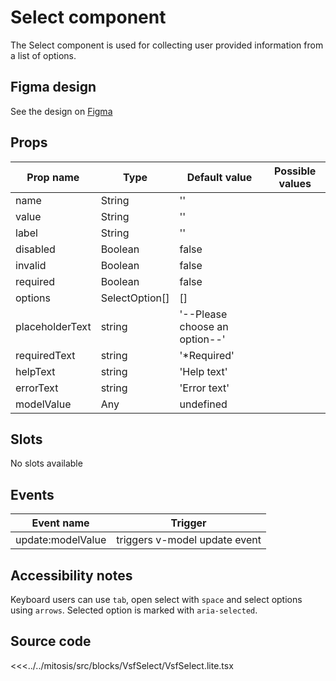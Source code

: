 # Select component

The Select component is used for collecting user provided information from a list of options.

## Figma design

See the design on [Figma](https://www.figma.com/file/CWOkbpne0tDpSenT4ZEUTQ/%F0%9F%9B%A0-SFUI-2.0-%7C-Development?node-id=11375%3A16313)

## Props

| Prop name    | Type     | Default value | Possible values                        |
| ------------ | -------- | ------------- | -------------------------------------- |
| name         | String   | ''            |                                        |
| value        | String   | ''            |                                        |
| label        | String   | ''            |                                        |
| disabled     | Boolean  | false         |                                        |
| invalid      | Boolean  | false         |                                        |
| required     | Boolean  | false         |                                        |
| options      | SelectOption[]  | []         |                                        |
| placeholderText      | string  | '--Please choose an option--'         |                                        |
| requiredText      | string  | '*Required'         |                                        |
| helpText     | string  | 'Help text'         |                                        |
| errorText    | string  | 'Error text'         |                                        |
| modelValue   | Any      | undefined           |                                        |

## Slots

No slots available

## Events

| Event name        |            Trigger             |
| ----------------- | :----------------------------: |
| update:modelValue | triggers v-model update event  |

## Accessibility notes

Keyboard users can use `tab`, open select with `space` and select options using `arrows`.
Selected option is marked with `aria-selected`.

## Source code

<<<../../mitosis/src/blocks/VsfSelect/VsfSelect.lite.tsx
